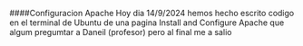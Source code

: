 ####Configuracion Apache
Hoy dia 14/9/2024 hemos hecho escrito codigo en el terminal de Ubuntu de una pagina Install and Configure Apache que algum  pregumtar a Daneil (profesor) pero al final me a salio 
